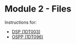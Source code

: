 # Module 2 - Files

Instructions for:

- [DSP (1DT003)][dsp]
- [OSPP (1DT096)][ospp]

[ospp]: http://www.it.uu.se/education/course/homepage/opp/vt21/module-2
[dsp]: http://www.it.uu.se/education/course/homepage/dsp/vt21/modules/module-2


